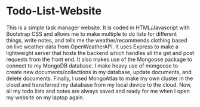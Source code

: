 # Todo-List-Website

This is a simple task manager website. It is coded in HTML/Javascript with Bootstrap CSS and allows me to make multiple to do lists for different things, write notes, and tells me the weather/recommends clothing based on live weather data from OpenWeatherAPI. It uses Express to make a lightweight server that hosts the backend which handles all the get and post requests from the front end. It also makes use of the Mongoose package to connect to my MongoDB database. I make heavy use of mongoose to create new documents/collections in my database, update documents, and delete documents. Finally, I used MongoAtlas to make my own cluster in the cloud and transferred my database from my local device to the cloud. Now, all my todo lists and notes are always saved and ready for me when I open my website on my laptop again. 
